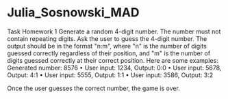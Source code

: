 # Julia_Sosnowski_MAD

Task Homework 1
Generate a random 4-digit number. The number must not contain repeating digits. Ask the user to guess the 4-digit number. The output should be in the format "n:m", where "n" is the number of digits guessed correctly regardless of their position, and "m" is the number of digits guessed correctly at their correct position. Here are some examples:
Generated number: 8576
•	User input: 1234, Output: 0:0
•	User input: 5678, Output: 4:1
•	User input: 5555, Output: 1:1
•	User input: 3586, Output: 3:2

Once the user guesses the correct number, the game is over.
